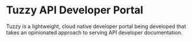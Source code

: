 # Tuzzy API Developer Portal

Tuzzy is a lightweight, cloud native developer portal being developed that takes an opinionated approach to serving API developer documentation. 
